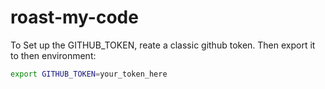 # roast-my-code

To Set up the GITHUB_TOKEN, reate a classic github token. Then export it to then environment:
```bash
export GITHUB_TOKEN=your_token_here
```